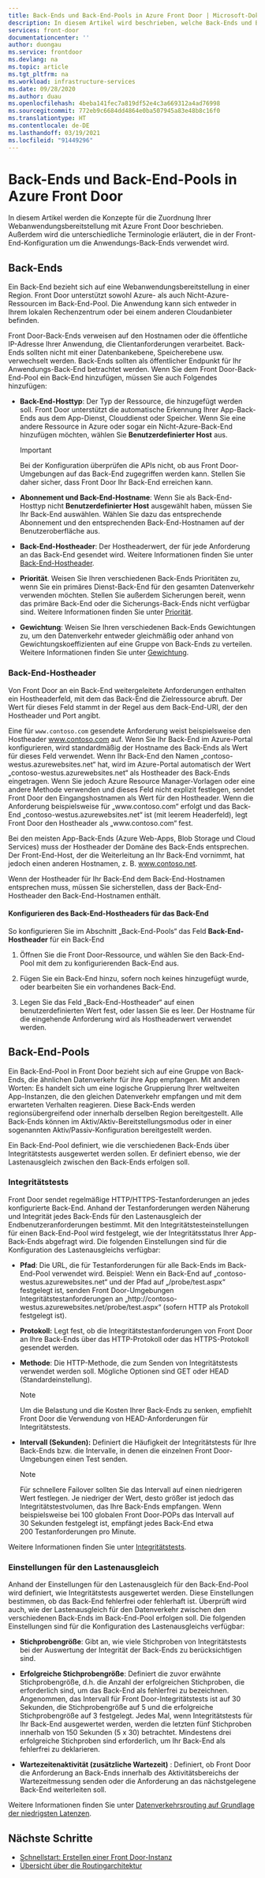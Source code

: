 ```yaml
---
title: Back-Ends und Back-End-Pools in Azure Front Door | Microsoft-Dokumentation
description: In diesem Artikel wird beschrieben, welche Back-Ends und Back-End-Pools in der Front Door-Konfiguration enthalten sind.
services: front-door
documentationcenter: ''
author: duongau
ms.service: frontdoor
ms.devlang: na
ms.topic: article
ms.tgt_pltfrm: na
ms.workload: infrastructure-services
ms.date: 09/28/2020
ms.author: duau
ms.openlocfilehash: 4beba141fec7a819df52e4c3a669312a4ad76998
ms.sourcegitcommit: 772eb9c6684dd4864e0ba507945a83e48b8c16f0
ms.translationtype: HT
ms.contentlocale: de-DE
ms.lasthandoff: 03/19/2021
ms.locfileid: "91449296"
---
```

# <a name="backends-and-backend-pools-in-azure-front-door"></a>Back-Ends und Back-End-Pools in Azure Front Door
In diesem Artikel werden die Konzepte für die Zuordnung Ihrer Webanwendungsbereitstellung mit Azure Front Door beschrieben. Außerdem wird die unterschiedliche Terminologie erläutert, die in der Front-End-Konfiguration um die Anwendungs-Back-Ends verwendet wird.

## <a name="backends"></a>Back-Ends
Ein Back-End bezieht sich auf eine Webanwendungsbereitstellung in einer Region. Front Door unterstützt sowohl Azure- als auch Nicht-Azure-Ressourcen im Back-End-Pool. Die Anwendung kann sich entweder in Ihrem lokalen Rechenzentrum oder bei einem anderen Cloudanbieter befinden.

Front Door-Back-Ends verweisen auf den Hostnamen oder die öffentliche IP-Adresse Ihrer Anwendung, die Clientanforderungen verarbeitet. Back-Ends sollten nicht mit einer Datenbankebene, Speicherebene usw. verwechselt werden. Back-Ends sollten als öffentlicher Endpunkt für Ihr Anwendungs-Back-End betrachtet werden. Wenn Sie dem Front Door-Back-End-Pool ein Back-End hinzufügen, müssen Sie auch Folgendes hinzufügen:

- **Back-End-Hosttyp**: Der Typ der Ressource, die hinzugefügt werden soll. Front Door unterstützt die automatische Erkennung Ihrer App-Back-Ends aus dem App-Dienst, Clouddienst oder Speicher. Wenn Sie eine andere Ressource in Azure oder sogar ein Nicht-Azure-Back-End hinzufügen möchten, wählen Sie **Benutzerdefinierter Host** aus.

    >[!IMPORTANT]
    >Bei der Konfiguration überprüfen die APIs nicht, ob aus Front Door-Umgebungen auf das Back-End zugegriffen werden kann. Stellen Sie daher sicher, dass Front Door Ihr Back-End erreichen kann.

- **Abonnement und Back-End-Hostname**: Wenn Sie als Back-End-Hosttyp nicht **Benutzerdefinierter Host** ausgewählt haben, müssen Sie Ihr Back-End auswählen. Wählen Sie dazu das entsprechende Abonnement und den entsprechenden Back-End-Hostnamen auf der Benutzeroberfläche aus.

- **Back-End-Hostheader**: Der Hostheaderwert, der für jede Anforderung an das Back-End gesendet wird. Weitere Informationen finden Sie unter [Back-End-Hostheader](#hostheader).

- **Priorität**. Weisen Sie Ihren verschiedenen Back-Ends Prioritäten zu, wenn Sie ein primäres Dienst-Back-End für den gesamten Datenverkehr verwenden möchten. Stellen Sie außerdem Sicherungen bereit, wenn das primäre Back-End oder die Sicherungs-Back-Ends nicht verfügbar sind. Weitere Informationen finden Sie unter [Priorität](front-door-routing-methods.md#priority).

- **Gewichtung**: Weisen Sie Ihren verschiedenen Back-Ends Gewichtungen zu, um den Datenverkehr entweder gleichmäßig oder anhand von Gewichtungskoeffizienten auf eine Gruppe von Back-Ends zu verteilen. Weitere Informationen finden Sie unter [Gewichtung](front-door-routing-methods.md#weighted).

### <a name="backend-host-header"></a><a name = "hostheader"></a>Back-End-Hostheader

Von Front Door an ein Back-End weitergeleitete Anforderungen enthalten ein Hostheaderfeld, mit dem das Back-End die Zielressource abruft. Der Wert für dieses Feld stammt in der Regel aus dem Back-End-URI, der den Hostheader und Port angibt.

Eine für `www.contoso.com` gesendete Anforderung weist beispielsweise den Hostheader www.contoso.com auf. Wenn Sie Ihr Back-End im Azure-Portal konfigurieren, wird standardmäßig der Hostname des Back-Ends als Wert für dieses Feld verwendet. Wenn Ihr Back-End den Namen „contoso-westus.azurewebsites.net“ hat, wird im Azure-Portal automatisch der Wert „contoso-westus.azurewebsites.net“ als Hostheader des Back-Ends eingetragen. Wenn Sie jedoch Azure Resource Manager-Vorlagen oder eine andere Methode verwenden und dieses Feld nicht explizit festlegen, sendet Front Door den Eingangshostnamen als Wert für den Hostheader. Wenn die Anforderung beispielsweise für „www\.contoso.com“ erfolgt und das Back-End „contoso-westus.azurewebsites.net“ ist (mit leerem Headerfeld), legt Front Door den Hostheader als „www\.contoso.com“ fest.

Bei den meisten App-Back-Ends (Azure Web-Apps, Blob Storage und Cloud Services) muss der Hostheader der Domäne des Back-Ends entsprechen. Der Front-End-Host, der die Weiterleitung an Ihr Back-End vornimmt, hat jedoch einen anderen Hostnamen, z. B. www.contoso.net.

Wenn der Hostheader für Ihr Back-End dem Back-End-Hostnamen entsprechen muss, müssen Sie sicherstellen, dass der Back-End-Hostheader den Back-End-Hostnamen enthält.

#### <a name="configuring-the-backend-host-header-for-the-backend"></a>Konfigurieren des Back-End-Hostheaders für das Back-End

So konfigurieren Sie im Abschnitt „Back-End-Pools“ das Feld **Back-End-Hostheader** für ein Back-End

1. Öffnen Sie die Front Door-Ressource, und wählen Sie den Back-End-Pool mit dem zu konfigurierenden Back-End aus.

2. Fügen Sie ein Back-End hinzu, sofern noch keines hinzugefügt wurde, oder bearbeiten Sie ein vorhandenes Back-End.

3. Legen Sie das Feld „Back-End-Hostheader“ auf einen benutzerdefinierten Wert fest, oder lassen Sie es leer. Der Hostname für die eingehende Anforderung wird als Hostheaderwert verwendet werden.

## <a name="backend-pools"></a>Back-End-Pools
Ein Back-End-Pool in Front Door bezieht sich auf eine Gruppe von Back-Ends, die ähnlichen Datenverkehr für ihre App empfangen. Mit anderen Worten: Es handelt sich um eine logische Gruppierung Ihrer weltweiten App-Instanzen, die den gleichen Datenverkehr empfangen und mit dem erwarteten Verhalten reagieren. Diese Back-Ends werden regionsübergreifend oder innerhalb derselben Region bereitgestellt. Alle Back-Ends können im Aktiv/Aktiv-Bereitstellungsmodus oder in einer sogenannten Aktiv/Passiv-Konfiguration bereitgestellt werden.

Ein Back-End-Pool definiert, wie die verschiedenen Back-Ends über Integritätstests ausgewertet werden sollen. Er definiert ebenso, wie der Lastenausgleich zwischen den Back-Ends erfolgen soll.

### <a name="health-probes"></a>Integritätstests
Front Door sendet regelmäßige HTTP/HTTPS-Testanforderungen an jedes konfigurierte Back-End. Anhand der Testanforderungen werden Näherung und Integrität jedes Back-Ends für den Lastenausgleich der Endbenutzeranforderungen bestimmt. Mit den Integritätstesteinstellungen für einen Back-End-Pool wird festgelegt, wie der Integritätsstatus Ihrer App-Back-Ends abgefragt wird. Die folgenden Einstellungen sind für die Konfiguration des Lastenausgleichs verfügbar:

- **Pfad**: Die URL, die für Testanforderungen für alle Back-Ends im Back-End-Pool verwendet wird. Beispiel: Wenn ein Back-End auf „contoso-westus.azurewebsites.net“ und der Pfad auf „/probe/test.aspx“ festgelegt ist, senden Front Door-Umgebungen Integritätstestanforderungen an „http\://contoso-westus.azurewebsites.net/probe/test.aspx“ (sofern HTTP als Protokoll festgelegt ist).

- **Protokoll:** Legt fest, ob die Integritätstestanforderungen von Front Door an Ihre Back-Ends über das HTTP-Protokoll oder das HTTPS-Protokoll gesendet werden.

- **Methode**: Die HTTP-Methode, die zum Senden von Integritätstests verwendet werden soll. Mögliche Optionen sind GET oder HEAD (Standardeinstellung).
    > [!NOTE]
    > Um die Belastung und die Kosten Ihrer Back-Ends zu senken, empfiehlt Front Door die Verwendung von HEAD-Anforderungen für Integritätstests.

- **Intervall (Sekunden):** Definiert die Häufigkeit der Integritätstests für Ihre Back-Ends bzw. die Intervalle, in denen die einzelnen Front Door-Umgebungen einen Test senden.

    >[!NOTE]
    >Für schnellere Failover sollten Sie das Intervall auf einen niedrigeren Wert festlegen. Je niedriger der Wert, desto größer ist jedoch das Integritätstestvolumen, das Ihre Back-Ends empfangen. Wenn beispielsweise bei 100 globalen Front Door-POPs das Intervall auf 30 Sekunden festgelegt ist, empfängt jedes Back-End etwa 200 Testanforderungen pro Minute.

Weitere Informationen finden Sie unter [Integritätstests](front-door-health-probes.md).

### <a name="load-balancing-settings"></a>Einstellungen für den Lastenausgleich
Anhand der Einstellungen für den Lastenausgleich für den Back-End-Pool wird definiert, wie Integritätstests ausgewertet werden. Diese Einstellungen bestimmen, ob das Back-End fehlerfrei oder fehlerhaft ist. Überprüft wird auch, wie der Lastenausgleich für den Datenverkehr zwischen den verschiedenen Back-Ends im Back-End-Pool erfolgen soll. Die folgenden Einstellungen sind für die Konfiguration des Lastenausgleichs verfügbar:

- **Stichprobengröße**: Gibt an, wie viele Stichproben von Integritätstests bei der Auswertung der Integrität der Back-Ends zu berücksichtigen sind.

- **Erfolgreiche Stichprobengröße**: Definiert die zuvor erwähnte Stichprobengröße, d.h. die Anzahl der erfolgreichen Stichproben, die erforderlich sind, um das Back-End als fehlerfrei zu bezeichnen. Angenommen, das Intervall für Front Door-Integritätstests ist auf 30 Sekunden, die Stichprobengröße auf 5 und die erfolgreiche Stichprobengröße auf 3 festgelegt. Jedes Mal, wenn Integritätstests für Ihr Back-End ausgewertet werden, werden die letzten fünf Stichproben innerhalb von 150 Sekunden (5 x 30) betrachtet. Mindestens drei erfolgreiche Stichproben sind erforderlich, um Ihr Back-End als fehlerfrei zu deklarieren.

- **Wartezeitenaktivität (zusätzliche Wartezeit)** : Definiert, ob Front Door die Anforderung an Back-Ends innerhalb des Aktivitätsbereichs der Wartezeitmessung senden oder die Anforderung an das nächstgelegene Back-End weiterleiten soll.

Weitere Informationen finden Sie unter [Datenverkehrsrouting auf Grundlage der niedrigsten Latenzen](front-door-routing-methods.md#latency).

## <a name="next-steps"></a>Nächste Schritte

- [Schnellstart: Erstellen einer Front Door-Instanz](quickstart-create-front-door.md)
- [Übersicht über die Routingarchitektur](front-door-routing-architecture.md)
